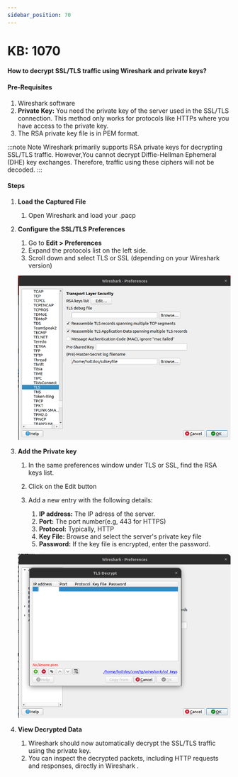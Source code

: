 ```yaml
---
sidebar_position: 70
---
```


# KB: 1070

#### **How to decrypt SSL/TLS traffic using Wireshark and private keys?**


#### Pre-Requisites
  
   1. Wireshark software
   2. **Private Key:** You need the private key of the server used in the SSL/TLS connection. This method only works for protocols like HTTPs where you have access to the private key.
   3. The RSA private key file is in PEM format.

   :::note Note
     Wireshark primarily supports RSA private keys for decrypting SSL/TLS traffic. However,You cannot decrypt Diffie-Hellman Ephemeral (DHE) key exchanges. Therefore, traffic using these ciphers will not be decoded.
   :::

#### Steps

   1. **Load the Captured File**
      
      1. Open Wireshark and load your .pacp
   
   2. **Configure the SSL/TLS Preferences**
      
      1. Go to **Edit > Preferences**
      2. Expand the protocols list on the left side.
      3. Scroll down and select TLS or SSL (depending on your Wireshark version)

      ![kb-1070](/img/waf/v8/kb/tls.png)
   
   3. **Add the Private key**
      
      1. In the same preferences window under TLS or SSL, find the RSA keys list.
      2. Click on the Edit button
      3. Add a new entry with the following details: 
         
         1. **IP address:** The IP adress of the server.
         2. **Port:**  The port number(e.g, 443 for HTTPS)
         3. **Protocol:** Typically, HTTP
         4. **Key File:** Browse and select the server's private key file
         5. **Password:**  If the key file is encrypted, enter the password.
      
      ![kb-1070](/img/waf/v8/kb/rsa-key.png)
   
   4. **View Decrypted Data**
      
      1. Wireshark should now automatically decrypt the SSL/TLS traffic using the private key.
      2. You can inspect the decrypted packets, including HTTP requests and responses, directly in Wireshark     .  